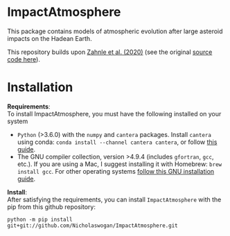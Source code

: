 # ImpactAtmosphere
This package contains models of atmospheric evolution after large asteroid impacts on the Hadean Earth.

This repository builds upon [Zahnle et al. (2020)](https://iopscience.iop.org/article/10.3847/PSJ/ab7e2c) (see the original [source code here](https://zenodo.org/record/3698264#.YCHAqndKhuU)).

# Installation
**Requirements**:<br>
To install ImpactAtmosphere, you must have the following installed on your system
- `Python` (>3.6.0) with the `numpy` and `cantera` packages. Install `cantera` using conda: `conda install --channel cantera cantera`, or follow [this guide](https://cantera.org/install/index.html).
- The GNU compiler collection, version >4.9.4 (includes `gfortran`, `gcc`, etc.). If you are using a Mac, I suggest installing it with Homebrew: `brew install gcc`. For other operating systems [follow this GNU installation guide](https://gcc.gnu.org/install/binaries.html).


 **Install**:<br>
After satisfying the requirements, you can install `ImpactAtmosphere` with the pip from this github repository:

`python -m pip install git+git://github.com/Nicholaswogan/ImpactAtmosphere.git`



<!-- # Updates
This code builds up on [Zahnle et al. (2020)](https://iopscience.iop.org/article/10.3847/PSJ/ab7e2c) ([source code here](https://zenodo.org/record/3698264#.YCHAqndKhuU)). Here are the similarities and differences.
- `ImpactAtmosphere.EvolveAtm` and `src/EvolveAtmFort.f90` is a recreation of `photochem_implicit_posted.f` , with the following differences
  - This code has a different hydrogen escape parameterization.
  - This code integrates the ODEs using `scipy.integrate.solve_ivp` (high order/accurate). The version published by [Zahnle et al. (2020)](https://iopscience.iop.org/article/10.3847/PSJ/ab7e2c) used backward Euler (low order method/less accurate).
  - This code self-consistently solves for the UV optical depth at each timestep. The old version of the code used the UV optical depth from the pervious timestep, which sometimes caused the integration to break.

- `ImpactAtmosphere.SteamAtm` is a recreation of `IW_posted.f`, but is fundumentally different

- This code has an additional feature, `EvolveAtm.EvolveAtm.diffuse`, which estimates the HCN mixing ratio as a function of altitude in the atmosphere, given an HCN production rate from photochemistry (in molecules/cm^2/s). -->
